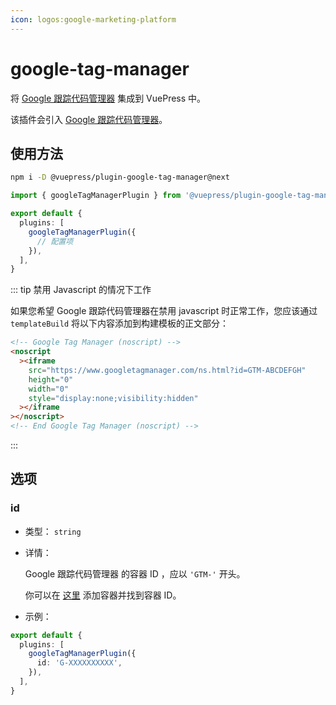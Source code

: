 ```yaml
---
icon: logos:google-marketing-platform
---
```


# google-tag-manager

<NpmBadge package="@vuepress/plugin-google-tag-manager" />

将 [Google 跟踪代码管理器](https://tagmanager.google.com/) 集成到 VuePress 中。

该插件会引入 [Google 跟踪代码管理器](https://developers.google.com/tag-platform/tag-manager?hl=zh-cn)。

## 使用方法

```bash
npm i -D @vuepress/plugin-google-tag-manager@next
```

```ts title=".vuepress/config.ts"
import { googleTagManagerPlugin } from '@vuepress/plugin-google-tag-manager'

export default {
  plugins: [
    googleTagManagerPlugin({
      // 配置项
    }),
  ],
}
```

::: tip 禁用 Javascript 的情况下工作

如果您希望 Google 跟踪代码管理器在禁用 javascript 时正常工作，您应该通过 `templateBuild` 将以下内容添加到构建模板的正文部分：

```html
<!-- Google Tag Manager (noscript) -->
<noscript
  ><iframe
    src="https://www.googletagmanager.com/ns.html?id=GTM-ABCDEFGH"
    height="0"
    width="0"
    style="display:none;visibility:hidden"
  ></iframe
></noscript>
<!-- End Google Tag Manager (noscript) -->
```

:::

## 选项

### id

- 类型： `string`

- 详情：

  Google 跟踪代码管理器 的容器 ID ，应以 `'GTM-'` 开头。

  你可以在 [这里](https://tagmanager.google.com/#/home) 添加容器并找到容器 ID。

- 示例：

```ts title=".vuepress/config.ts"
export default {
  plugins: [
    googleTagManagerPlugin({
      id: 'G-XXXXXXXXXX',
    }),
  ],
}
```
